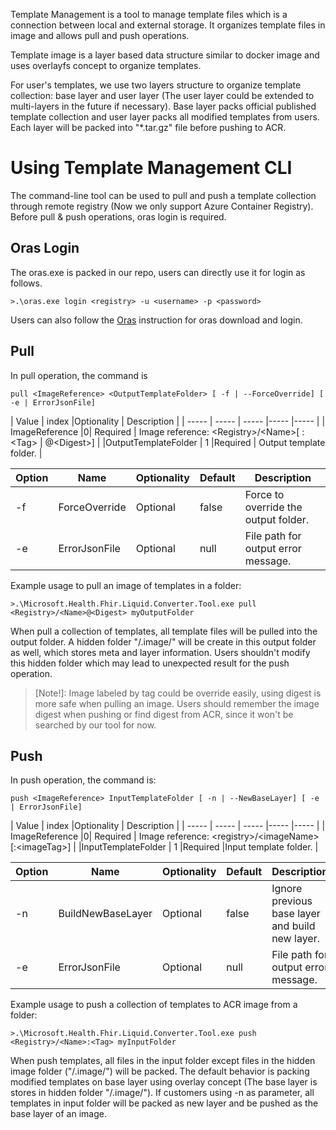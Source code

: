 Template Management is a tool to manage template files which is a connection between local and external storage. It organizes template files in image and allows pull and push operations. 

Template image is a layer based data structure similar to docker image and uses overlayfs concept to organize templates.

For user's templates, we use two layers structure to organize template collection: base layer and user layer (The user layer could be extended to multi-layers in the future if necessary). Base layer packs official published template collection and user layer packs all modified templates from users. Each layer will be packed into "*.tar.gz" file before pushing to ACR.
# Using Template Management CLI

The command-line tool can be used to pull and push a template collection through remote registry (Now we only support Azure Container Registry). Before pull & push operations, oras login is required.

## Oras Login
The oras.exe is packed in our repo, users can directly use it for login as follows.

```
>.\oras.exe login <registry> -u <username> -p <password>
```
Users can also follow the [Oras](https://github.com/deislabs/oras) instruction for oras download and login.

## Pull 
In pull operation, the command is 

```
pull <ImageReference> <OutputTemplateFolder> [ -f | --ForceOverride] [ -e | ErrorJsonFile]
```

| Value | index |Optionality |  Description |
| ----- | ----- | ----- |----- |----- |
| ImageReference |0| Required |  Image reference: \<Registry>\/\<Name>\[ :\<Tag> \| @\<Digest>] |
|OutputTemplateFolder | 1 |Required | Output template folder. |

| Option | Name | Optionality | Default | Description |
| ----- | ----- | ----- |----- |----- |
| -f | ForceOverride | Optional | false | Force to override the output folder. |
| -e | ErrorJsonFile | Optional | null | File path for output error message. |

Example usage to pull an image of templates in a folder:

```
>.\Microsoft.Health.Fhir.Liquid.Converter.Tool.exe pull <Registry>/<Name>@<Digest> myOutputFolder
```

When pull a collection of templates, all template files will be pulled into the output folder. A hidden folder "/.image/" will be create in this output folder as well, which stores meta and layer information. Users shouldn't modify this hidden folder which may lead to unexpected result for the push operation.

> [Note!]:
Image labeled by tag could be override easily, using digest is more safe when pulling an image. Users should remember the image digest when pushing or find digest from ACR, since it won't be searched by our tool for now.   

## Push
In push operation, the command is: 

```
push <ImageReference> InputTemplateFolder [ -n | --NewBaseLayer] [ -e | ErrorJsonFile]
```
| Value | index |Optionality |  Description |
| ----- | ----- | ----- |----- |----- |
| ImageReference |0| Required |  Image reference: \<registry>\/\<imageName> \[:\<imageTag>] |
|InputTemplateFolder | 1 |Required |Input template folder. |

| Option | Name | Optionality | Default | Description |
| ----- | ----- | ----- |----- |----- |
| -n | BuildNewBaseLayer | Optional | false | Ignore previous base layer and build new layer. |
| -e | ErrorJsonFile | Optional | null | File path for output error message. |

Example usage to push a collection of templates to ACR image from a folder:

```
>.\Microsoft.Health.Fhir.Liquid.Converter.Tool.exe push <Registry>/<Name>:<Tag> myInputFolder
```

When push templates, all files in the input folder except files in the hidden image folder ("/.image/") will be packed. The default behavior is packing modified templates on base layer using overlay concept (The base layer is stores in hidden folder "/.image/"). If customers using -n as parameter, all templates in input folder will be packed as new layer and be pushed as the base layer of an image.
